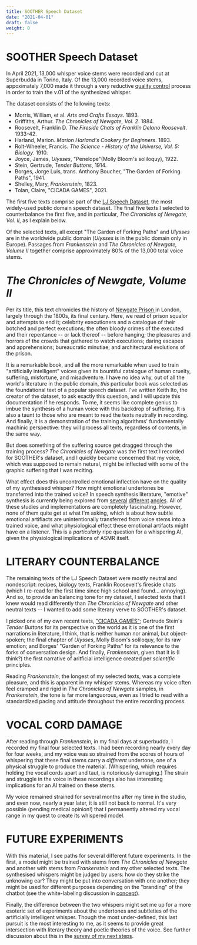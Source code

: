 ```yaml
---
title: SOOTHER Speech Dataset
date: "2021-04-01"
draft: false
weight: 0
---
```


# SOOTHER Speech Dataset 
In April 2021, 13,000 whisper voice stems were recorded and cut at Superbudda in Torino, Italy. Of the 13,000 recorded voice stems, appoximately 7,000 made it through a very reductive [quality control](/docs/001-technical-management-soother-sound) process in order to train the v.01 of the synthesized whisper. 

The dataset consists of the following texts:
- Morris, William, et al. _Arts and Crafts Essays_. 1893.
- Griffiths, Arthur. _The Chronicles of Newgate, Vol. 2_. 1884.
- Roosevelt, Franklin D. _The Fireside Chats of Franklin Delano Roosevelt_. 1933-42.
- Harland, Marion. _Marion Harland's Cookery for Beginners_. 1893.
- Rolt-Wheeler, Francis. _The Science - History of the Universe, Vol. 5: Biology_. 1910.
- Joyce, James, _Ulysses_, "Penelope"(Molly Bloom's soliloquy), 1922.
- Stein, Gertrude, _Tender Buttons_, 1914. 
- Borges, Jorge Luis, trans. Anthony Boucher, "The Garden of Forking Paths", 1941. 
- Shelley, Mary, _Frankenstein_, 1823. 
- Tolan, Claire, "CICADA GAMES", 2021.

The first five texts comprise part of the [LJ Speech Dataset](https://keithito.com/LJ-Speech-Dataset/), the most widely-used public domain speech dataset. The final five texts I selected to counterbalance the first five, and in particular, *The Chronicles of Newgate, Vol. II*, as I explain below. 

Of the selected texts, all except "The Garden of Forking Paths" and _Ulysses_ are in the worldwide public domain (_Ulysses_ is in the public domain only in Europe). Passages from _Frankenstein_ and _The Chronicles of Newgate, Volume II_ together comprise approximately 80% of the 13,000 total voice stems.

# _The Chronicles of Newgate, Volume II_
Per its title, this text chronicles the history of [Newgate Prison ](https://en.wikipedia.org/wiki/Newgate_Prison) in London, largely through the 1800s, its final century. Here, we read of prison squalor and attempts to end it; celebrity executioners and a catalogue of their botched and perfect executions; the often bloody crimes of the executed and their repentance -- or lack thereof -- before hanging; the pleasures and horrors of the crowds that gathered to watch executions; daring escapes and apprehensions; bureaucratic minutiae; and architectural evolutions of the prison. 

It is a remarkable book, and all the more remarkable when used to train "artificially intelligent" voices given its bountiful catalogue of human cruelty, suffering, misfortune, and misadventure. I have no idea why, out of all the world's literature in the public domain, *this* particular book was selected as the foundational text of a popular speech dataset. I've written Keith Ito, the creator of the dataset, to ask exactly this question, and I will update this documentation if he responds. To me, it seems like complete genius to imbue the synthesis of a human voice with this backdrop of suffering. It is also a taunt to those who are meant to read the texts neutrally in recording. And finally, it is a demonstration of the training algorithms' fundamentally machinic perspective: they will process all texts, regardless of contents, in the same way.

But does something of the suffering source get dragged through the training process? _The Chronicles of Newgate_ was the first text I recorded for SOOTHER's dataset, and I quickly became concerned that my voice, which was supposed to remain netural, might be inflected with some of the graphic suffering that I was reciting.

What effect does this uncontrolled emotional inflection have on the quality of my synthesised whisper? How might emotional undertones be transferred into the trained voice? In speech synthesis literature, "emotive" synthesis is currently being explored from [several](http://web1.cs.columbia.edu/~julia/courses/old/cs6998-02/schroeder01.pdf) [different](https://arxiv.org/abs/1911.01635) [angles](https://ieeexplore.ieee.org/document/5349515). All of these studies and implementations are completely fascinating. However, none of them quite get at what I'm asking, which is about how subtle emotional artifiacts are unintentionally transferred from voice stems into a trained voice, and what physiological effect these emotional artifacts might have on a listener. This is a *particularly* ripe question for a whispering AI, given the physiological implications of ASMR itself.

# LITERARY COUNTERBALANCE
The remaining texts of the LJ Speech Dataset were mostly neutral and nondescript: recipes, biology texts, Franklin Roosevelt's fireside chats (which I re-read for the first time since high school and found... annoying). And so, to provide an balancing tone for my dataset, I selected texts that I knew would read differently than *The Chronicles of Newgate* and other neutral texts -- I wanted to add some literary verve to SOOTHER's dataset. 

I picked one of my own recent texts, ["CICADA GAMES"](https://cst.yt/training/projects/cicada-games); Gertrude Stein's *Tender Buttons* for its perspective on the world as it is one of the first narrations in literature, I think, that is neither human nor animal, but object-spoken; the final chapter of *Ulysses*, Molly Bloom's soliloquy, for its raw emotion; and Borges' "Garden of Forking Paths" for its relevance to the forks of conversation design. And finally, *Frankenstein*, given that it is (I think?) the first narrative of aritficial intelligence created per *scientific* principles.

Reading *Frankenstein*, the longest of my selected texts, was a complete pleasure, and this is apparent in my whisper stems. Whereas my voice often feel cramped and rigid in *The Chronicles of Newgate* samples, in *Frankenstein*, the tone is far more languorous, even as I tried to read with a standardized pacing and attitude throughout the entire recording process. 

# VOCAL CORD DAMAGE
After reading through *Frankenstein*, in my final days at superbudda, I recorded my final four selected texts. I had been recording nearly every day for four weeks, and my voice was so strained from the scores of hours of whispering that these final stems carry a *different* undertone, one of a physical struggle to produce the material. (Whispering, which requires holding the vocal cords apart and taut, is notoriously damaging.) The strain and struggle in the voice in these recordings also has interesting implications for an AI trained on these stems. 

My voice remained strained for several months after my time in the studio, and even now, nearly a year later, it is still not back to normal. It's very possible (pending medical opinion!) that I permanently altered my vocal range in my quest to create its whispered model. 


# FUTURE EXPERIMENTS
With this material, I see paths for several different future experiments. In the first, a model might be trained with stems from *The Chronicles of Newgate* and another with stems from *Frankenstein* and my other selected texts. The synthesised whispers might be judged by users: how do they strike the unknowing ear? They might be put into conversation with one another; they might be used for different purposes depending on the "branding" of the chatbot (see the white-labeling discussion in [concept](/concept#personality)). 

Finally, the difference between the two whispers might set me up for a more esoteric set of experiments about the undertones and subtleties of the artificially intelligent whisper. Though the most under-defined, this last pursuit is the most interesting to me, as it seems to provide great intersection with literary theory and poetic theories of the voice. See further discussion about this in the [survey of my next steps](/next-gen).
